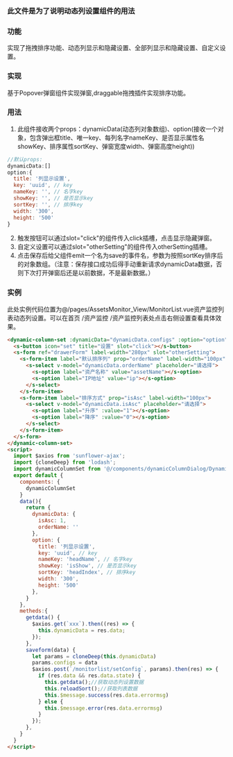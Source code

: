### **此文件是为了说明动态列设置组件的用法**
### **功能**
实现了拖拽排序功能、动态列显示和隐藏设置、全部列显示和隐藏设置、自定义设置。

### **实现**
基于Popover弹窗组件实现弹窗,draggable拖拽插件实现排序功能。

### **用法**
1. 此组件接收两个props：dynamicData(动态列对象数组)、option(接收一个对象，包含弹出框title、唯一key、每列名字nameKey、是否显示属性名showKey、排序属性sortKey、弹窗宽度width、弹窗高度height))
```js
//默认props:
dynamicData:[]
option:{
  title: '列显示设置',
  key: 'uuid', // key
  nameKey: '', // 名字key
  showKey: '', // 是否显示key
  sortKey: '', // 排序key
  width: '300',
  height: '500'
}
```
2. 触发按钮可以通过slot="click"的组件传入click插槽，点击显示隐藏弹窗。
3. 自定义设置可以通过slot="otherSetting"的组件传入otherSetting插槽。
4. 点击保存后给父组件emit一个名为save的事件名，参数为按照sortKey排序后的对象数组。（注意：保存接口成功后得手动重新请求dynamicData数据，否则下次打开弹窗后还是以前数据，不是最新数据。）

### **实例**
此处实例代码位置为@/pages/AssetsMonitor_View/MonitorList.vue资产监控列表动态列设置。可以在首页 /资产监控 /资产监控列表处点击右侧设置查看具体效果。
```html
<dynamic-column-set :dynamicData="dynamicData.configs" :option="option" @save="saveform" style="display:inline-block">
  <s-button icon="set" title="设置" slot="click"></s-button>
  <s-form ref="drawerForm" label-width="280px" slot="otherSetting">
    <s-form-item label="默认排序列" prop="orderName" label-width="100px">
      <s-select v-model="dynamicData.orderName" placeholder="请选择">
        <s-option label="资产名称" value="assetName"></s-option>
        <s-option label="IP地址" value="ip"></s-option>
      </s-select>
    </s-form-item>
    <s-form-item label="排序方式" prop="isAsc" label-width="100px">
      <s-select v-model="dynamicData.isAsc" placeholder="请选择">
        <s-option label="升序" :value="1"></s-option>
        <s-option label="降序" :value="0"></s-option>
      </s-select>
    </s-form-item>
  </s-form>
</dynamic-column-set>
<script>
  import $axios from 'sunflower-ajax';
  import {cloneDeep} from 'lodash';
  import dynamicColumnSet from '@/components/dynamicColumnDialog/DynamicColumnSet.vue'
  export default {
    components: {
      dynamicColumnSet
    }
    data(){
      return {
        dynamicData: {
          isAsc: 1,
          orderName: ''
        },
        option: {
          title: '列显示设置',
          key: 'uuid', // key
          nameKey: 'headName', // 名字key
          showKey: 'isShow', // 是否显示key
          sortKey: 'headIndex', // 排序key
          width: '300',
          height: '500'
        },
      }
    },
    metheds:{
      getdata() {
        $axios.get(`xxx`).then((res) => {
          this.dynamicData = res.data;
        });
      },
      saveform(data) {
        let params = cloneDeep(this.dynamicData)
        params.configs = data
        $axios.post(`/monitorlist/setConfig`, params).then(res) => {
          if (res.data && res.data.state) {
            this.getdata();//获取动态列设置数据
            this.reloadSort();//获取列表数据
            this.$message.success(res.data.errormsg)
          } else {
            this.$message.error(res.data.errormsg)
          }
        });
      },
    }
  }
</script>
```
